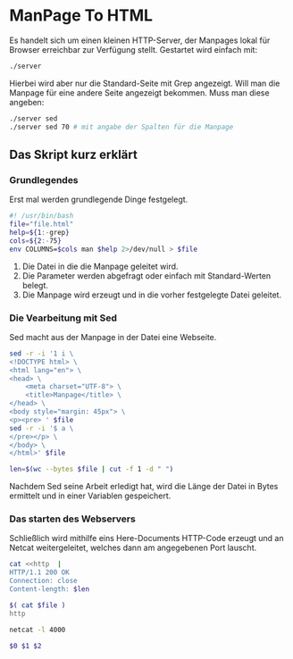 #  ManPage To HTML
Es handelt sich um einen kleinen HTTP-Server, der Manpages lokal für Browser erreichbar zur Verfügung stellt. Gestartet wird einfach mit:
```sh
./server
```
Hierbei wird aber nur die Standard-Seite mit Grep angezeigt. Will man die Manpage für eine andere Seite angezeigt bekommen. Muss man diese angeben:
```sh
./server sed
./server sed 70 # mit angabe der Spalten für die Manpage
```
## Das Skript kurz erklärt
### Grundlegendes
Erst mal werden grundlegende Dinge festgelegt.
```sh
#! /usr/bin/bash
file="file.html"
help=${1:-grep}
cols=${2:-75}
env COLUMNS=$cols man $help 2>/dev/null > $file
```
1. Die Datei in die die Manpage geleitet wird.
2. Die Parameter werden abgefragt oder einfach mit Standard-Werten belegt.
3. Die Manpage wird erzeugt und in die vorher festgelegte Datei geleitet.

### Die Vearbeitung mit Sed
Sed macht aus der Manpage in der Datei eine Webseite.
```sh
sed -r -i '1 i \
<!DOCTYPE html> \
<html lang="en"> \
<head> \
    <meta charset="UTF-8"> \
    <title>Manpage</title> \
</head> \
<body style="margin: 45px"> \
<p><pre> ' $file
sed -r -i '$ a \
</pre></p> \
</body> \
</html>' $file

len=$(wc --bytes $file | cut -f 1 -d " ")
```
Nachdem Sed seine Arbeit erledigt hat, wird die Länge der Datei in Bytes ermittelt und in einer Variablen gespeichert.
### Das starten des Webservers
Schließlich wird mithilfe eins Here-Documents HTTP-Code erzeugt und an Netcat weitergeleitet, welches dann am angegebenen Port lauscht.

```sh
cat <<http  |  
HTTP/1.1 200 OK
Connection: close
Content-length: $len

$( cat $file )
http

netcat -l 4000

$0 $1 $2
```






